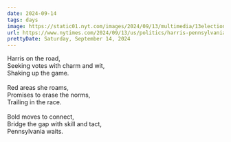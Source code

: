 ```yaml
---
date: 2024-09-14
tags: days
image: https://static01.nyt.com/images/2024/09/13/multimedia/13election-live-harris-rally1-mfpz/13election-live-harris-rally1-mfpz-facebookJumbo.jpg
url: https://www.nytimes.com/2024/09/13/us/politics/harris-pennsylvania-rally.html
prettyDate: Saturday, September 14, 2024
---
```

Harris on the road,  <br>Seeking votes with charm and wit,  <br>Shaking up the game.  <br><br>Red areas she roams,  <br>Promises to erase the norms,  <br>Trailing in the race.  <br><br>Bold moves to connect,  <br>Bridge the gap with skill and tact,  <br>Pennsylvania waits.  